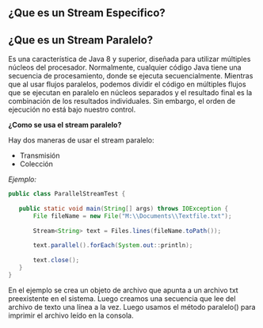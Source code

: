 ## ¿Que es un Stream Especifico?


## ¿Que es un Stream Paralelo?
 
 Es una característica de Java 8 y superior, diseñada para utilizar múltiples núcleos del procesador. Normalmente, cualquier código Java tiene una secuencia de procesamiento, donde se ejecuta secuencialmente. Mientras que al usar flujos paralelos, podemos dividir el código en múltiples flujos que se ejecutan en paralelo en núcleos separados y el resultado final es la combinación de los resultados individuales. Sin embargo, el orden de ejecución no está bajo nuestro control.

 **¿Como se usa el stream paralelo?**

 Hay dos maneras de usar el stream paralelo:

 * Transmisión
 * Colección

 *Ejemplo:*

 ```java
public class ParallelStreamTest {
  
    public static void main(String[] args) throws IOException {
        File fileName = new File("M:\\Documents\\Textfile.txt");
    
        Stream<String> text = Files.lines(fileName.toPath());
        
        text.parallel().forEach(System.out::println);
          
        text.close();
    }
}
```
En el ejemplo se crea un objeto de archivo que apunta a un archivo txt preexistente en el sistema. Luego creamos una secuencia que lee del archivo de texto una línea a la vez. Luego usamos el método paralelo() para imprimir el archivo leído en la consola.

